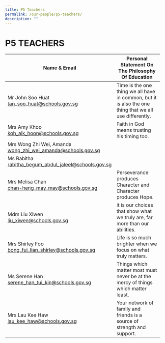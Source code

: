 ```yaml
---
title: P5 Teachers
permalink: /our-people/p5-teachers/
description: ""
---
```

# **P5 TEACHERS**

| Name &amp; Email 	| Personal Statement On The Philosophy Of Education 	|
|---	|---	|
| Mr John Soo Huat <br>[tan_soo_huat@schools.gov.sg](mailto:tan_soo_huat@schools.gov.sg) 	| Time is the one thing we all have in common, but it is also the one thing that we all use differently. 	|
| Mrs Amy Khoo<br>[koh_aik_hoon@schools.gov.sg](mailto:koh_aik_hoon@schools.gov.sg) 	| Faith in God means trusting his timing too. 	|
| Mrs Wong Zhi Wei, Amanda<br>[wong_zhi_wei_amanda@schools.gov.sg](mailto:wong_zhi_wei_amanda@schools.gov.sg) 	| 	|
| Ms Rabitha<br>[rabitha_begum_abdul_jaleel@schools.gov.sg](mailto:rabitha_begum_abdul_jaleel@schools.gov.sg) 	| 	|
| Mrs Melisa Chan<br>[chan-heng_may_may@schools.gov.sg](mailto:chan-heng_may_may@schools.gov.sg) 	| Perseverance produces Character and Character produces Hope. 	|
| Mdm Liu Xiwen<br>[liu_xiwen@schools.gov.sg](mailto:liu_xiwen@schools.gov.sg) 	| It is our choices that show what we truly are, far more than our abilities.|
| Mrs Shirley Foo<br>[bong_fui_lian_shirley@schools.gov.sg](mailto:bong_fui_lian_shirley@schools.gov.sg) 	| Life is so much brighter when we focus on what truly matters. 	|
| Ms Serene Han<br>[serene_han_tui_kin@schools.gov.sg](mailto:serene_han_tui_kin@schools.gov.sg) 	| Things which matter most must never be at the mercy of things which matter least.	|
| Mrs Lau Kee Haw <br>[lau_kee_haw@schools.gov.sg](mailto:lau_kee_haw@schools.gov.sg) 	| Your network of family and friends is a source of strength and support. 	|